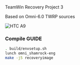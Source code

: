 TeamWin Recovery Project 3

Based on Omni-6.0 TWRP sources

![HTC A9](http://serihaber.net/images/upload/General-Mobile-5-Plus-fiyati-ve-teknik-ozellikleri.jpg "HTC A9")

### Compile GUIDE
```sh
. build/envsetup.sh
lunch omni_shamrock-eng
make -j5 recoveryimage

